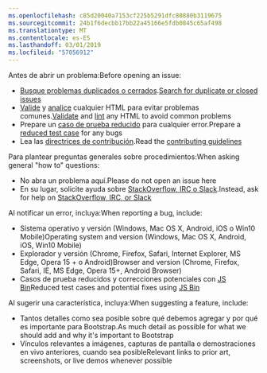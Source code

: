 ```yaml
---
ms.openlocfilehash: c85d20040a7153cf225b5291dfc80880b3119675
ms.sourcegitcommit: 24b1f6decbb17bb22a45166e5fdb0845c65af498
ms.translationtype: MT
ms.contentlocale: es-ES
ms.lasthandoff: 03/01/2019
ms.locfileid: "57056912"
---
```

<span data-ttu-id="c35a8-101">Antes de abrir un problema:</span><span class="sxs-lookup"><span data-stu-id="c35a8-101">Before opening an issue:</span></span>

- <span data-ttu-id="c35a8-102">[Busque problemas duplicados o cerrados](https://github.com/twbs/bootstrap/issues?utf8=%E2%9C%93&q=is%3Aissue).</span><span class="sxs-lookup"><span data-stu-id="c35a8-102">[Search for duplicate or closed issues](https://github.com/twbs/bootstrap/issues?utf8=%E2%9C%93&q=is%3Aissue)</span></span>
- <span data-ttu-id="c35a8-103">[Valide](http://validator.w3.org/nu/) y [analice](https://github.com/twbs/bootlint#in-the-browser) cualquier HTML para evitar problemas comunes.</span><span class="sxs-lookup"><span data-stu-id="c35a8-103">[Validate](http://validator.w3.org/nu/) and [lint](https://github.com/twbs/bootlint#in-the-browser) any HTML to avoid common problems</span></span>
- <span data-ttu-id="c35a8-104">Prepare un [caso de prueba reducido](https://css-tricks.com/reduced-test-cases/) para cualquier error.</span><span class="sxs-lookup"><span data-stu-id="c35a8-104">Prepare a [reduced test case](https://css-tricks.com/reduced-test-cases/) for any bugs</span></span>
- <span data-ttu-id="c35a8-105">Lea las [directrices de contribución](https://github.com/twbs/bootstrap/blob/master/CONTRIBUTING.md).</span><span class="sxs-lookup"><span data-stu-id="c35a8-105">Read the [contributing guidelines](https://github.com/twbs/bootstrap/blob/master/CONTRIBUTING.md)</span></span>

<span data-ttu-id="c35a8-106">Para plantear preguntas generales sobre procedimientos:</span><span class="sxs-lookup"><span data-stu-id="c35a8-106">When asking general "how to" questions:</span></span>

- <span data-ttu-id="c35a8-107">No abra un problema aquí.</span><span class="sxs-lookup"><span data-stu-id="c35a8-107">Please do not open an issue here</span></span>
- <span data-ttu-id="c35a8-108">En su lugar, solicite ayuda sobre [StackOverflow, IRC o Slack](https://github.com/twbs/bootstrap/blob/master/README.md#community).</span><span class="sxs-lookup"><span data-stu-id="c35a8-108">Instead, ask for help on [StackOverflow, IRC, or Slack](https://github.com/twbs/bootstrap/blob/master/README.md#community)</span></span>

<span data-ttu-id="c35a8-109">Al notificar un error, incluya:</span><span class="sxs-lookup"><span data-stu-id="c35a8-109">When reporting a bug, include:</span></span>

- <span data-ttu-id="c35a8-110">Sistema operativo y versión (Windows, Mac OS X, Android, iOS o Win10 Mobile)</span><span class="sxs-lookup"><span data-stu-id="c35a8-110">Operating system and version (Windows, Mac OS X, Android, iOS, Win10 Mobile)</span></span>
- <span data-ttu-id="c35a8-111">Explorador y versión (Chrome, Firefox, Safari, Internet Explorer, MS Edge, Opera 15 + o Android)</span><span class="sxs-lookup"><span data-stu-id="c35a8-111">Browser and version (Chrome, Firefox, Safari, IE, MS Edge, Opera 15+, Android Browser)</span></span>
- <span data-ttu-id="c35a8-112">Casos de prueba reducidos y correcciones potenciales con [JS Bin](https://jsbin.com)</span><span class="sxs-lookup"><span data-stu-id="c35a8-112">Reduced test cases and potential fixes using [JS Bin](https://jsbin.com)</span></span>

<span data-ttu-id="c35a8-113">Al sugerir una característica, incluya:</span><span class="sxs-lookup"><span data-stu-id="c35a8-113">When suggesting a feature, include:</span></span>

- <span data-ttu-id="c35a8-114">Tantos detalles como sea posible sobre qué debemos agregar y por qué es importante para Bootstrap.</span><span class="sxs-lookup"><span data-stu-id="c35a8-114">As much detail as possible for what we should add and why it's important to Bootstrap</span></span>
- <span data-ttu-id="c35a8-115">Vínculos relevantes a imágenes, capturas de pantalla o demostraciones en vivo anteriores, cuando sea posible</span><span class="sxs-lookup"><span data-stu-id="c35a8-115">Relevant links to prior art, screenshots, or live demos whenever possible</span></span>
